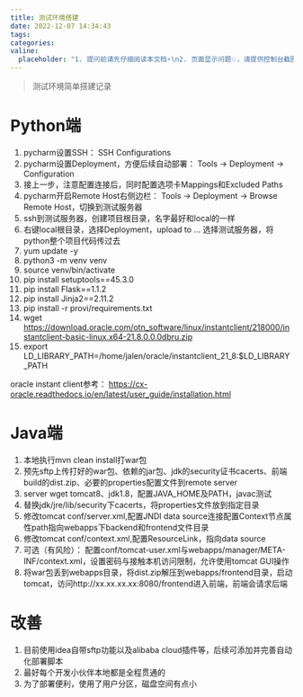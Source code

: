 ```yaml
---
title: 测试环境搭建
date: 2022-12-07 14:34:43
tags:
categories:
valine:
  placeholder: "1. 提问前请先仔细阅读本文档⚡\n2. 页面显示问题💥，请提供控制台截图📸或者您的测试网址\n3. 其他任何报错💣，请提供详细描述和截图📸，祝食用愉快💪"
---
```


> 测试环境简单搭建记录

# Python端
1. pycharm设置SSH： SSH Configurations
2. pycharm设置Deployment，方便后续自动部署： Tools -> Deployment -> Configuration
3. 接上一步，注意配置连接后，同时配置选项卡Mappings和Excluded Paths
4. pycharm开启Remote Host右侧边栏： Tools -> Deployment -> Browse Remote Host，切换到测试服务器
5. ssh到测试服务器，创建项目根目录，名字最好和local的一样
6. 右键local根目录，选择Deployment，upload to ... 选择测试服务器，将python整个项目代码传过去
7. yum update -y
8. python3 -m venv venv
9. source venv/bin/activate
10. pip install setuptools==45.3.0
11. pip install Flask==1.1.2
12. pip install Jinja2==2.11.2
13. pip install -r provi/requirements.txt
14. wget https://download.oracle.com/otn_software/linux/instantclient/218000/instantclient-basic-linux.x64-21.8.0.0.0dbru.zip
15. export LD_LIBRARY_PATH=/home/jalen/oracle/instantclient_21_8:$LD_LIBRARY_PATH

oracle instant client参考： https://cx-oracle.readthedocs.io/en/latest/user_guide/installation.html


# Java端
1. 本地执行mvn clean install打war包
2. 预先sftp上传打好的war包、依赖的jar包、jdk的security证书cacerts、前端build的dist.zip、必要的properties配置文件到remote server
3. server wget tomcat8、jdk1.8，配置JAVA_HOME及PATH，javac测试
4. 替换jdk/jre/lib/security下cacerts，将properties文件放到指定目录
5. 修改tomcat conf/server.xml,配置JNDI data source连接配置Context节点属性path指向webapps下backend和frontend文件目录
6. 修改tomcat conf/context.xml,配置ResourceLink，指向data source
7. 可选（有风险）： 配置conf/tomcat-user.xml与webapps/manager/META-INF/context.xml，设置密码与接触本机访问限制，允许使用tomcat GUI操作
8. 将war包丢到webapps目录，将dist.zip解压到webapps/frontend目录，启动tomcat，访问http://xx.xx.xx.xx:8080/frontend进入前端，前端会请求后端


# 改善
1. 目前使用idea自带sftp功能以及alibaba cloud插件等，后续可添加并完善自动化部署脚本
2. 最好每个开发小伙伴本地都是全程贯通的
3. 为了部署便利，使用了用户分区，磁盘空间有点小
